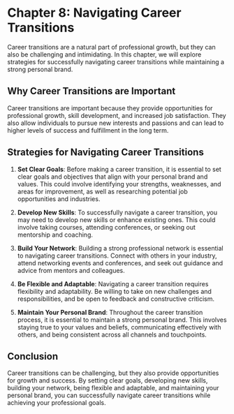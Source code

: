 Chapter 8: Navigating Career Transitions
========================================

Career transitions are a natural part of professional growth, but they can also be challenging and intimidating. In this chapter, we will explore strategies for successfully navigating career transitions while maintaining a strong personal brand.

**Why Career Transitions are Important**
----------------------------------------

Career transitions are important because they provide opportunities for professional growth, skill development, and increased job satisfaction. They also allow individuals to pursue new interests and passions and can lead to higher levels of success and fulfillment in the long term.

**Strategies for Navigating Career Transitions**
------------------------------------------------

1. **Set Clear Goals**: Before making a career transition, it is essential to set clear goals and objectives that align with your personal brand and values. This could involve identifying your strengths, weaknesses, and areas for improvement, as well as researching potential job opportunities and industries.

2. **Develop New Skills**: To successfully navigate a career transition, you may need to develop new skills or enhance existing ones. This could involve taking courses, attending conferences, or seeking out mentorship and coaching.

3. **Build Your Network**: Building a strong professional network is essential to navigating career transitions. Connect with others in your industry, attend networking events and conferences, and seek out guidance and advice from mentors and colleagues.

4. **Be Flexible and Adaptable**: Navigating a career transition requires flexibility and adaptability. Be willing to take on new challenges and responsibilities, and be open to feedback and constructive criticism.

5. **Maintain Your Personal Brand**: Throughout the career transition process, it is essential to maintain a strong personal brand. This involves staying true to your values and beliefs, communicating effectively with others, and being consistent across all channels and touchpoints.

**Conclusion**
--------------

Career transitions can be challenging, but they also provide opportunities for growth and success. By setting clear goals, developing new skills, building your network, being flexible and adaptable, and maintaining your personal brand, you can successfully navigate career transitions while achieving your professional goals.
